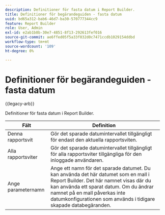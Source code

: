 ```yaml
---
description: Definitioner för fasta datum i Report Builder.
title: Definitioner för begärandeguiden - fasta datum
uuid: bd65a312-bab6-46d7-ba30-570777344cc9
feature: Report Builder
role: User, Admin
exl-id: e2ab1b8b-30e7-4851-8f13-292613fef016
source-git-commit: ae6ffed05f5a33f032d0c7471ccdb1029154ddbd
workflow-type: tm+mt
source-wordcount: '109'
ht-degree: 0%

---
```


# Definitioner för begärandeguiden - fasta datum

{{legacy-arb}}

Definitioner för fasta datum i Report Builder.

| Fält | Definition |
|--- |--- |
| Denna rapportsvit | Gör det sparade datumintervallet tillgängligt för endast den aktuella rapportsviten. |
| Alla rapportsviter | Gör det sparade datumintervallet tillgängligt för alla rapportsviter tillgängliga för den inloggade användaren. |
| Ange parameternamn | Ange ett namn för det sparade datumet. Du kan använda det här datumet som en mall i Report Builder. Det här namnet visas där du kan använda ett sparat datum. Om du ändrar namnet på en mall påverkas inte datumkonfigurationen som används i tidigare skapade databegäranden. |
